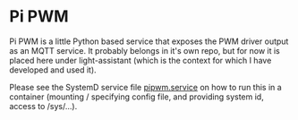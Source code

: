 # Pi PWM

Pi PWM is a little Python based service that exposes the PWM driver output as an MQTT service. It probably belongs in it's own repo, but for now it is placed here under light-assistant (which is the context for which I have developed and used it).

Please see the SystemD service file [pipwm.service](../systemd/pipwm.service) on how to run this in a container (mounting / specifying config file, and providing system id, access to /sys/...).
